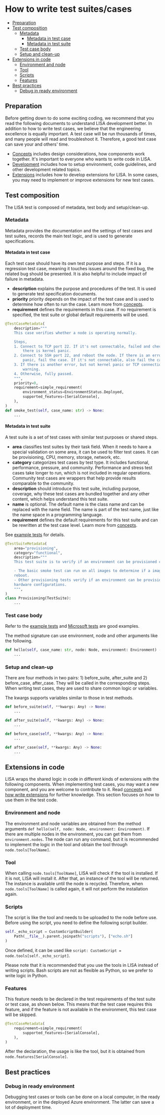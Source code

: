 # How to write test suites/cases

- [Preparation](#preparation)
- [Test composition](#test-composition)
  - [Metadata](#metadata)
    - [Metadata in test case](#metadata-in-test-case)
    - [Metadata in test suite](#metadata-in-test-suite)
  - [Test case body](#test-case-body)
  - [Setup and clean-up](#setup-and-clean-up)
- [Extensions in code](#extensions-in-code)
  - [Environment and node](#environment-and-node)
  - [Tool](#tool)
  - [Scripts](#scripts)
  - [Features](#features)
- [Best practices](#best-practices)
  - [Debug in ready environment](#debug-in-ready-environment)

## Preparation

Before getting down to do some exciting coding, we recommend that you read the
following documents to understand LISA development better. In addition to how to
write test cases, we believe that the engineering excellence is equally
important. A test case will be run thousands of times, and many people will read
and troubleshoot it. Therefore, a good test case can save your and others' time.

- [Concepts](concepts.md) includes design considerations, how components work
  together. It's important to everyone who wants to write code in LISA.
- [Development](development.md) includes how to setup environment, code
  guidelines, and other development related topics.
- [Extensions](extension.md) includes how to develop extensions for LISA. In
  some cases, you may need to implement or improve extensions for new test
  cases.

## Test composition

The LISA test is composed of metadata, test body and setup/clean-up.

### Metadata

Metadata provides the documentation and the settings of test cases and test
suites, records the main test logic, and is used to generate specifications.

#### Metadata in test case

Each test case should have its own test purpose and steps. If it is a regression
test case, meaning it touches issues around the fixed bug, the related bug should be
presented. It is also helpful to include impact of failure in metadata.

- **description** explains the purpose and procedures of the test. It is used to
  generate test specification documents.
- **priority** priority depends on the impact of the test case and is used to
  determine how often to run the case. Learn more from [concepts](concepts.md).
- **requirement** defines the requirements in this case. If no requirement is
  specified, the test suite or global default requirements will be used.

```python
@TestCaseMetadata(
    description="""
    This case verifies whether a node is operating normally.

    Steps,
    1. Connect to TCP port 22. If it's not connectable, failed and check whether
        there is kernel panic.
    2. Connect to SSH port 22, and reboot the node. If there is an error and kernel
        panic, fail the case. If it's not connectable, also fail the case.
    3. If there is another error, but not kernel panic or TCP connection, pass with
        warning.
    4. Otherwise, fully passed.
    """,
    priority=0,
    requirement=simple_requirement(
        environment_status=EnvironmentStatus.Deployed,
        supported_features=[SerialConsole],
    ),
)
def smoke_test(self, case_name: str) -> None:
    ...
```

#### Metadata in test suite

A test suite is a set of test cases with similar test purposes or shared steps.

- **area** classifies test suites by their task field. When it needs to have a
  special validation on some area, it can be used to filter test cases. It can
  be provisioning, CPU, memory, storage, network, etc.
- **category** categorizes test cases by test type. It includes functional,
  performance, pressure, and community. Performance and stress test cases take
  longer to run, which is not included in regular operations. Community test
  cases are wrappers that help provide results comparable to the community.
- **description** should introduce this test suite, including purpose, coverage,
  why these test cases are bundled together and any other content, which helps
  understand this test suite.
- **name** is optional. The default name is the class name and can be replaced
  with the name field. The name is part of the test name, just like the name
  space in a programming language.
- **requirement** defines the default requirements for this test suite and can
  be rewritten at the test case level. Learn more from [concepts](concepts.md).

See [example tests](../../examples/testsuites) for details.

```python
@TestSuiteMetadata(
    area="provisioning",
    category="functional",
    description="""
    This test suite is to verify if an environment can be provisioned correct or not.

    - The basic smoke test can run on all images to determine if a image can boot and
    reboot.
    - Other provisioning tests verify if an environment can be provisioned with special
    hardware configurations.
    """,
)
class Provisioning(TestSuite):
    ...
```

### Test case body

Refer to the [example tests](../../examples/testsuites) and [Microsoft
tests](../../microsoft/testsuites) are good examples.

The method signature can use environment, node and other arguments like the
following.

```python
def hello(self, case_name: str, node: Node, environment: Environment) -> None:
    ...
```

### Setup and clean-up

There are four methods in two pairs: 1) before_suite, after_suite and 2) before_case,
after_case. They will be called in the corresponding steps. When writing test
cases, they are used to share common logic or variables.

The kwargs supports variables similar to those in test methods.

```python
def before_suite(self, **kwargs: Any) -> None:
    ...

def after_suite(self, **kwargs: Any) -> None:
    ...

def before_case(self, **kwargs: Any) -> None:
    ...

def after_case(self, **kwargs: Any) -> None:
    ...
```

## Extensions in code

LISA wraps the shared logic in code in different kinds of extensions with the following components. When implementing test
cases, you may want a new component, and you are welcome to contribute to it.
Read [concepts](concepts.md) and [how write extensions](extension.md) for further knowledge. This section focuses on how to use them in the test code.

### Environment and node

The environment and node variables are obtained from the method arguments `def
hello(self, node: Node, environment: Environment)`. If there are multiple nodes
in the environment, you can get them from `environment.nodes`. The node can run
any command, but it is recommended to implement the logic in the tool and obtain
the tool through `node.tools[ToolName]`.

### Tool

When calling `node.tools[ToolName]`, LISA will check if the tool is installed.
If it is not, LISA will install it. After that, an instance of the tool will be
returned.  The instance is available until the node is recycled. Therefore, when
`node.tools[ToolName]` is called again, it will not perform the installation
again.

### Scripts

The script is like the tool and needs to be uploaded to the node before use.
Before using the script, you need to define the following script builder.

```python
self._echo_script = CustomScriptBuilder(
    Path(__file__).parent.joinpath("scripts"), ["echo.sh"]
)
```

Once defined, it can be used like `script: CustomScript =
node.tools[self._echo_script]`.

Please note that it is recommended that you use the tools in LISA instead of
writing scripts. Bash scripts are not as flexible as Python, so we prefer to
write logic in Python.

### Features

This feature needs to be declared in the test requirements of the test suite or
test case, as shown below. This means that the test case requires this feature,
and if the feature is not available in the environment, this test case will be
skipped.

```python
@TestCaseMetadata(
    requirement=simple_requirement(
        supported_features=[SerialConsole],
    ),
)
```

After the declaration, the usage is like the tool, but it is obtained from
`node.features[SerialConsole]`.

## Best practices

### Debug in ready environment

Debugging test cases or tools can be done on a local computer, in the ready
environment, or in the deployed Azure environment. The latter can save a lot of
deployment time.
